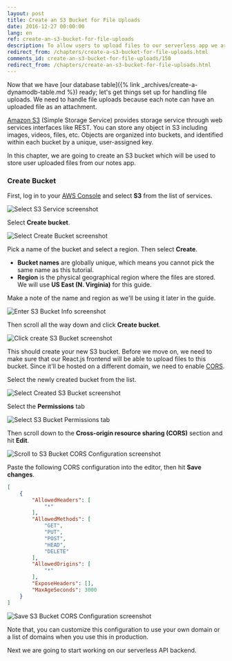 ```yaml
---
layout: post
title: Create an S3 Bucket for File Uploads
date: 2016-12-27 00:00:00
lang: en 
ref: create-an-s3-bucket-for-file-uploads
description: To allow users to upload files to our serverless app we are going to use Amazon S3 (Simple Storage Service). S3 allows you to store files and organize them into buckets.
redirect_from: /chapters/create-a-s3-bucket-for-file-uploads.html
comments_id: create-an-s3-bucket-for-file-uploads/150
redirect_from: /chapters/create-an-s3-bucket-for-file-uploads.html
---
```


Now that we have [our database table]({% link _archives/create-a-dynamodb-table.md %}) ready; let's get things set up for handling file uploads. We need to handle file uploads because each note can have an uploaded file as an attachment.

[Amazon S3](https://aws.amazon.com/s3/) (Simple Storage Service) provides storage service through web services interfaces like REST. You can store any object in S3 including images, videos, files, etc. Objects are organized into buckets, and identified within each bucket by a unique, user-assigned key.

In this chapter, we are going to create an S3 bucket which will be used to store user uploaded files from our notes app.

### Create Bucket

First, log in to your [AWS Console](https://console.aws.amazon.com) and select **S3** from the list of services.

![Select S3 Service screenshot](/assets/s3/select-s3-service.png)

Select **Create bucket**.

![Select Create Bucket screenshot](/assets/s3/select-create-bucket.png)

Pick a name of the bucket and select a region. Then select **Create**.

- **Bucket names** are globally unique, which means you cannot pick the same name as this tutorial.
- **Region** is the physical geographical region where the files are stored. We will use **US East (N. Virginia)** for this guide.

Make a note of the name and region as we'll be using it later in the guide.

![Enter S3 Bucket Info screenshot](/assets/s3/enter-s3-bucket-info.png)

Then scroll all the way down and click **Create bucket**.

![Click create S3 Bucket screenshot](/assets/s3/click-create-s3-bucket.png)

This should create your new S3 bucket. Before we move on, we need to make sure that our React.js frontend will be able to upload files to this bucket. Since it'll be hosted on a different domain, we need to enable [CORS](https://en.wikipedia.org/wiki/Cross-origin_resource_sharing).

Select the newly created bucket from the list.

![Select Created S3 Bucket screenshot](/assets/s3/select-created-s3-bucket.png)

Select the **Permissions** tab

![Select S3 Bucket Permissions tab](/assets/s3/select-s3-bucket-permissions-tab.png)

Then scroll down to the **Cross-origin resource sharing (CORS)** section and hit **Edit**.

![Scroll to S3 Bucket CORS Configuration screenshot](/assets/s3/scroll-to-s3-bucket-cors-configuration.png)

Paste the following CORS configuration into the editor, then hit **Save changes**.

``` json
[
    {
        "AllowedHeaders": [
            "*"
        ],
        "AllowedMethods": [
            "GET",
            "PUT",
            "POST",
            "HEAD",
            "DELETE"
        ],
        "AllowedOrigins": [
            "*"
        ],
        "ExposeHeaders": [],
        "MaxAgeSeconds": 3000
    }
]
```

![Save S3 Bucket CORS Configuration screenshot](/assets/s3/save-s3-bucket-cors-configuration.png)

Note that, you can customize this configuration to use your own domain or a list of domains when you use this in production.

Next we are going to start working on our serverless API backend.
